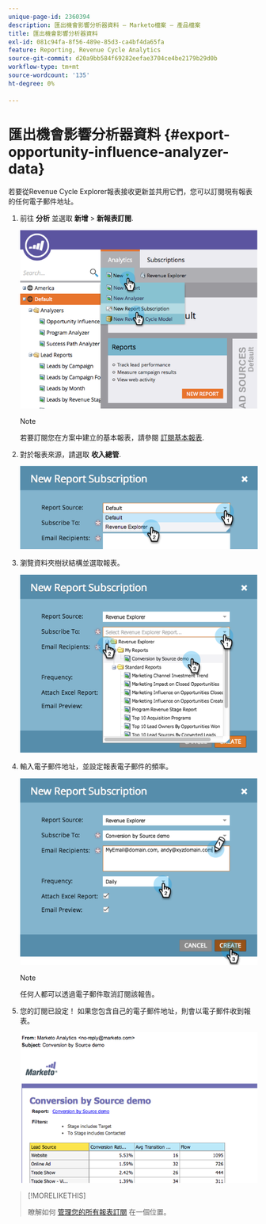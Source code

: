```yaml
---
unique-page-id: 2360394
description: 匯出機會影響分析器資料 — Marketo檔案 — 產品檔案
title: 匯出機會影響分析器資料
exl-id: 081c94fa-8f56-489e-85d3-ca4bf4da65fa
feature: Reporting, Revenue Cycle Analytics
source-git-commit: d20a9bb584f69282eefae3704ce4be2179b29d0b
workflow-type: tm+mt
source-wordcount: '135'
ht-degree: 0%

---
```


# 匯出機會影響分析器資料 {#export-opportunity-influence-analyzer-data}

若要從Revenue Cycle Explorer報表接收更新並共用它們，您可以訂閱現有報表的任何電子郵件地址。

1. 前往 **分析** 並選取 **新增** > **新報表訂閱**.

   ![](assets/image2014-9-17-12-3a40-3a46.png)

   >[!NOTE]
   >
   >若要訂閱您在方案中建立的基本報表，請參閱 [訂閱基本報表](/help/marketo/product-docs/reporting/basic-reporting/report-subscriptions/subscribe-to-a-basic-report.md).

1. 對於報表來源，請選取 **收入總管**.

   ![](assets/image2014-9-17-12-3a42-3a15.png)

1. 瀏覽資料夾樹狀結構並選取報表。

   ![](assets/image2014-9-17-12-3a42-3a24.png)

1. 輸入電子郵件地址，並設定報表電子郵件的頻率。

   ![](assets/image2014-9-17-12-3a42-3a29.png)

   >[!NOTE]
   >
   >任何人都可以透過電子郵件取消訂閱該報告。

1. 您的訂閱已設定！ 如果您包含自己的電子郵件地址，則會以電子郵件收到報表。

   ![](assets/image2014-9-17-12-3a42-3a53.png)

>[!MORELIKETHIS]
>
>瞭解如何 [管理您的所有報表訂閱](/help/marketo/product-docs/reporting/basic-reporting/report-subscriptions/manage-report-subscriptions.md) 在一個位置。
